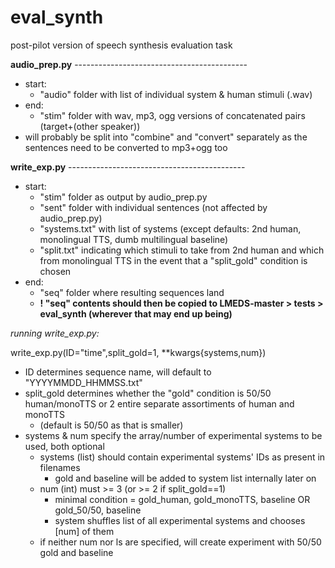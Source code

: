 # eval_synth
post-pilot version of speech synthesis evaluation task

**audio_prep.py** -------------------------------------------
* start:
    - "audio" folder with list of individual system & human stimuli (.wav)
* end: 
    - "stim" folder with wav, mp3, ogg versions of concatenated pairs (target+(other speaker))  
* will probably be split into "combine" and "convert" separately as the sentences need to be converted to mp3+ogg too

**write_exp.py** --------------------------------------------
* start:
    - "stim" folder as output by audio_prep.py
    - "sent" folder with individual sentences (not affected by audio_prep.py)
    - "systems.txt" with list of systems (except defaults: 2nd human, monolingual TTS, dumb multilingual baseline)
    - "split.txt" indicating which stimuli to take from 2nd human and which from monolingual TTS in the event that a "split_gold" condition is chosen
* end:
    - "seq" folder where resulting sequences land
    - **! "seq" contents should then be copied to LMEDS-master > tests > eval_synth (wherever that may end up being)**
      
*running write_exp.py:*

write_exp.py(ID="time",split_gold=1, **kwargs{systems,num})
 
* ID determines sequence name, will default to "YYYYMMDD_HHMMSS.txt"
* split_gold determines whether the "gold" condition is 50/50 human/monoTTS or 2 entire separate assortiments of human and monoTTS
    - (default is 50/50 as that is smaller)
* systems & num specify the array/number of experimental systems to be used, both optional
    - systems (list) should contain experimental systems' IDs as present in filenames
        - gold and baseline will be added to system list internally later on
    - num (int) must >= 3 (or >= 2 if split_gold==1)
        - minimal condition = gold_human, gold_monoTTS, baseline OR gold_50/50, baseline
        - system shuffles list of all experimental systems and chooses [num] of them
    - if neither num nor ls are specified, will create experiment with 50/50 gold and baseline
